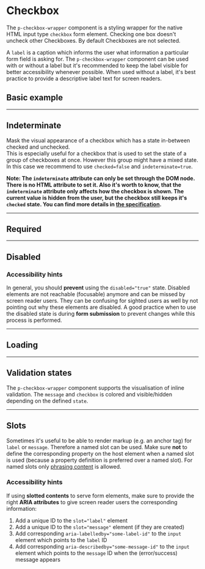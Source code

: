 # Checkbox

The `p-checkbox-wrapper` component is a styling wrapper for the native HTML input type `checkbox` form element. Checking
one box doesn't uncheck other Checkboxes. By default Checkboxes are not selected.

A `label` is a caption which informs the user what information a particular form field is asking for. The
`p-checkbox-wrapper` component can be used with or without a label but it's recommended to keep the label visible for
better accessibility whenever possible. When used without a label, it's best practice to provide a descriptive label
text for screen readers.

<TableOfContents></TableOfContents>

## Basic example

<Playground :markup="hideLabelMarkup" :config="config">
  <SelectOptions v-model="hideLabel" :values="hideLabels" name="hideLabel"></SelectOptions>
</Playground>

---

## Indeterminate

Mask the visual appearance of a checkbox which has a state in-between checked and unchecked.  
This is especially useful for a checkbox that is used to set the state of a group of checkboxes at once. However this
group might have a mixed state. In this case we recommend to use `checked=false` and `indeterminate=true`.

**Note: The `indeterminate` attribute can only be set through the DOM node. There is no HTML attribute to set it. Also
it's worth to know, that the `indeterminate` attribute only affects how the checkbox is shown. The current value is
hidden from the user, but the checkbox still keeps it's `checked` state. You can find more details in
[the specification](https://www.w3.org/TR/html52/sec-forms.html#dom-htmlinputelement-indeterminate).**

<Playground :markup="indeterminate" :config="config"></Playground>

---

## Required

<Playground :markup="required" :config="config"></Playground>

---

## Disabled

<Playground :markup="disabled" :config="config"></Playground>

### <A11yIcon></A11yIcon> Accessibility hints

In general, you should **prevent** using the `disabled="true"` state. Disabled elements are not reachable (focusable)
anymore and can be missed by screen reader users. They can be confusing for sighted users as well by not pointing out
why these elements are disabled. A good practice when to use the disabled state is during **form submission** to prevent
changes while this process is performed.

---

## Loading

<Playground :markup="loading" :config="config"></Playground>

---

## Validation states

The `p-checkbox-wrapper` component supports the visualisation of inline validation. The `message` and `checkbox` is
colored and visible/hidden depending on the defined `state`.

<Playground :markup="stateMarkup" :config="config">
  <SelectOptions v-model="state" :values="states" name="state"></SelectOptions>
</Playground>

---

## Slots

Sometimes it's useful to be able to render markup (e.g. an anchor tag) for `label` or `message`. Therefore a named slot
can be used. Make sure **not** to define the corresponding property on the host element when a named slot is used
(because a property definition is preferred over a named slot). For named slots only
[phrasing content](https://developer.mozilla.org/en-US/docs/Web/Guide/HTML/Content_categories#Phrasing_content) is
allowed.

<Playground :markup="slots" :config="config"></Playground>

### <A11yIcon></A11yIcon> Accessibility hints

If using **slotted contents** to serve form elements, make sure to provide the right **ARIA attributes** to give screen
reader users the corresponding information:

1. Add a unique ID to the `slot="label"` element
1. Add a unique ID to the `slot="message"` element (if they are created)
1. Add corresponding `aria-labelledby="some-label-id"` to the `input` element which points to the `label` ID
1. Add corresponding `aria-describedby="some-message-id"` to the `input` element which points to the `message` ID when
   the (error/success) message appears

<script lang="ts">
import Vue from 'vue';
import Component from 'vue-class-component';
import { FORM_STATES } from '../../utils'; 

@Component
export default class Code extends Vue {
  config = { themeable: true, spacing: 'block' };

  hideLabel = false;
  hideLabels = [false, true, '{ base: true, l: false }'];
  get hideLabelMarkup() {
    return `<p-checkbox-wrapper label="Some label" hide-label="${this.hideLabel}">
  <input type="checkbox" name="some-name" />
</p-checkbox-wrapper>
<p-checkbox-wrapper label="Some label" hide-label="${this.hideLabel}">
  <input type="checkbox" name="some-name" checked />
</p-checkbox-wrapper>`;
  }

  indeterminate =
`<p-checkbox-wrapper label="Some label">
  <input type="checkbox" name="some-name" class="example-set-to-indeterminate" />
</p-checkbox-wrapper>
<p-checkbox-wrapper label="Some label">
  <input type="checkbox" name="some-name" class="example-set-to-indeterminate" checked />
</p-checkbox-wrapper>`;

  required =
`<p-checkbox-wrapper label="Some label">
  <input type="checkbox" name="some-name" required />
</p-checkbox-wrapper>
<p-checkbox-wrapper label="Some label">
  <input type="checkbox" name="some-name" required checked />
</p-checkbox-wrapper>`;

  disabled =
`<p-checkbox-wrapper label="Some label">
  <input type="checkbox" name="some-name" disabled />
</p-checkbox-wrapper>
<p-checkbox-wrapper label="Some label">
  <input type="checkbox" name="some-name" disabled checked />
</p-checkbox-wrapper>`;

  loading =
`<p-checkbox-wrapper label="Some label" loading="true">
  <input type="checkbox" name="some-name" />
</p-checkbox-wrapper>
<p-checkbox-wrapper label="Some label" loading="true">
  <input type="checkbox" name="some-name" checked />
</p-checkbox-wrapper>`;

  state = 'error';
  states = FORM_STATES;
  get stateMarkup() {
    const message = this.state !== 'none' ? `Some ${this.state} validation message.` : ''; 
    return `<p-checkbox-wrapper label="Some label" state="${this.state}" message="${message}">
  <input type="checkbox" name="some-name" />
</p-checkbox-wrapper>`;
  }

  slots =
`<p-checkbox-wrapper state="error">
  <span slot="label" id="some-label-id">Some label with a <a href="https://designsystem.porsche.com">link</a>.</span>
  <input type="checkbox" name="some-name" aria-labelledby="some-label-id" aria-describedby="some-message-id" />
  <span slot="message" id="some-message-id">Some error message with a <a href="https://designsystem.porsche.com">link</a>.</span>
</p-checkbox-wrapper>`;

  mounted() {
    this.$nextTick(function () {
      const inputs = document.querySelectorAll('.example-set-to-indeterminate');
      inputs.forEach(input => {
        input.indeterminate = true;
      });
    });
  }
}
</script>
